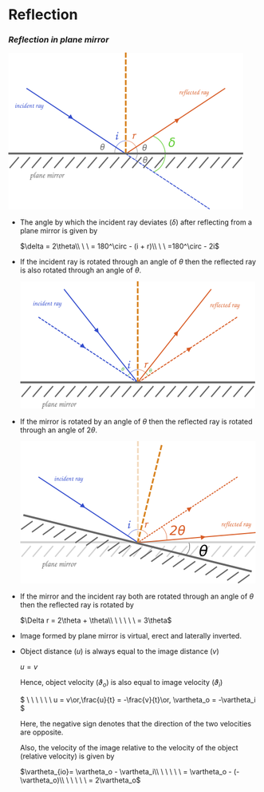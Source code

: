 

# Reflection

### *Reflection in plane mirror*

![deviation](../../../res/light-plane_mirror_deviation.png)

* The angle by which the incident ray deviates  ($\delta$)  after reflecting from a plane mirror is given by

  $\delta = 2\theta\\ \ \ = 180^\circ - (i + r)\\ \ \ =180^\circ - 2i$

* If the incident ray is rotated through an angle of $\theta$ then the reflected ray is also rotated through an angle of $\theta$.

  ![Incident shift](../../../res/light-plane_mirror_incident_shift.png)

* If the mirror is rotated by an angle of $\theta$ then the reflected ray is rotated through an angle of $2\theta$.

  ![mirror shift](../../../res/light-plane_mirror_mirror_shift.png)

* If the mirror and the incident ray both are rotated through an angle of $\theta$ then the reflected ray is rotated by

  $\Delta r = 2\theta + \theta\\ \ \ \ \ \ = 3\theta$ 

* Image formed by plane mirror is virtual, erect and laterally inverted.

* Object distance $(u)$ is always equal to the image distance $(v)$

  $u = v$

  Hence, object velocity $(\vartheta_o)$ is also equal to image velocity $(\vartheta_i)$

  $  \ \ \ \ \ \ u = v\\or,\frac{u}{t} = -\frac{v}{t}\\or, \vartheta_o = -\vartheta_i $

  Here, the negative sign denotes that the direction of the two velocities are opposite. 

  Also, the velocity of the image relative to the velocity of the object (relative velocity) is given by

  $\vartheta_{io}= \vartheta_o - \vartheta_i\\ \ \ \ \ \ = \vartheta_o - (-\vartheta_o)\\ \ \ \ \ \ = 2\vartheta_o$